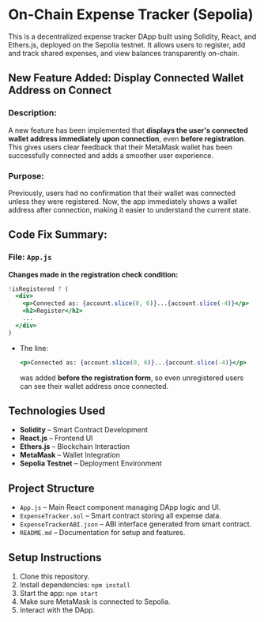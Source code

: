 
# On-Chain Expense Tracker (Sepolia)

This is a decentralized expense tracker DApp built using Solidity, React, and Ethers.js, deployed on the Sepolia testnet. It allows users to register, add and track shared expenses, and view balances transparently on-chain.


##  New Feature Added: Display Connected Wallet Address on Connect

###  Description:
A new feature has been implemented that **displays the user's connected wallet address immediately upon connection**, even **before registration**. This gives users clear feedback that their MetaMask wallet has been successfully connected and adds a smoother user experience.

###  Purpose:
Previously, users had no confirmation that their wallet was connected unless they were registered. Now, the app immediately shows a wallet address after connection, making it easier to understand the current state.


##  Code Fix Summary:

###  File: `App.js`

**Changes made in the registration check condition:**

```jsx
!isRegistered ? (
  <div>
    <p>Connected as: {account.slice(0, 6)}...{account.slice(-4)}</p>
    <h2>Register</h2>
    ...
  </div>
)
```

- The line:
  ```jsx
  <p>Connected as: {account.slice(0, 6)}...{account.slice(-4)}</p>
  ```
  was added **before the registration form**, so even unregistered users can see their wallet address once connected.



##  Technologies Used

- **Solidity** – Smart Contract Development
- **React.js** – Frontend UI
- **Ethers.js** – Blockchain Interaction
- **MetaMask** – Wallet Integration
- **Sepolia Testnet** – Deployment Environment



##  Project Structure

- `App.js` – Main React component managing DApp logic and UI.
- `ExpenseTracker.sol` – Smart contract storing all expense data.
- `ExpenseTrackerABI.json` – ABI interface generated from smart contract.
- `README.md` – Documentation for setup and features.



##  Setup Instructions

1. Clone this repository.
2. Install dependencies: `npm install`
3. Start the app: `npm start`
4. Make sure MetaMask is connected to Sepolia.
5. Interact with the DApp.


